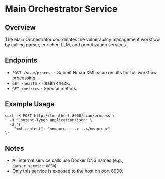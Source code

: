 # Main Orchestrator Service

## Overview
The Main Orchestrator coordinates the vulnerability management workflow by calling parser, enricher, LLM, and prioritization services.

## Endpoints
- `POST /scan/process` - Submit Nmap XML scan results for full workflow processing.
- `GET /health` - Health check.
- `GET /metrics` - Service metrics.

## Example Usage
```
curl -X POST http://localhost:8000/scan/process \
  -H "Content-Type: application/json" \
  -d '{
    "xml_content": "<nmaprun ...>...</nmaprun>"
}'
```

## Notes
- All internal service calls use Docker DNS names (e.g., `parser_service:8000`).
- Only this service is exposed to the host on port 8000.
